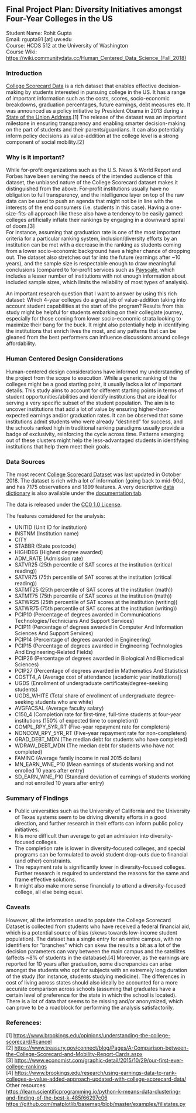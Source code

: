 ## Final Project Plan: Diversity Initiatives amongst Four-Year Colleges in the US

Student Name: Rohit Gupta   
Email: rgupta91 [at] uw.edu   
Course: HCDS 512 at the University of Washington  
Course Wiki: https://wiki.communitydata.cc/Human_Centered_Data_Science_(Fall_2018)  

### Introduction
[College Scorecard Data](https://collegescorecard.ed.gov/data/) is a rich dataset that enables effective decision-making by students interested in pursuing college in the US. It has a range of important information such as the costs, scores, socio-economic breakdowns, graduation percentages, future earnings, debt measures etc. It was announced as a policy initiative by President Obama in 2013 during a [State of the Union Address](https://obamawhitehouse.archives.gov/the-press-office/2013/02/12/remarks-president-state-union-address).[1] The release of the dataset was an important milestone in ensuring transparency and enabling smarter decision-making on the part of students and their parents/guardians. It can also potentially inform policy decisions as value-addition at the college level is a strong component of social mobility.[2]

### Why is it important?
While for-profit organizations such as the U.S. News & World Report and Forbes have been serving the needs of the intended audience of this dataset, the unbiased nature of the College Scorecard dataset makes it distinguished from the above. For-profit institutions usually have no obligation to full transparency, and the intelligence layer on top of the raw data can be used to push an agenda that might not be in line with the interests of the end consumers (i.e. students in this case). Having a one-size-fits-all approach like these also have a tendency to be easily gamed: colleges artificially inflate their rankings by engaging in a downward spiral of doom.[3]   
For instance, assuming that graduation rate is one of the most important criteria for a particular ranking system, inclusion/diversity efforts by an institution can be met with a decrease in the ranking as students coming from a lower socio-economic background have a higher chance of dropping out. The dataset also stretches out far into the future (earnings after ~10 years), and the sample size is respectable enough to draw meaningful conclusions (compared to for-profit services such as [Payscale](www.payscale.com), which includes a lesser number of institutions with not enough information about included sample sizes, which limits the reliability of most types of analysis). 
   
An important research question that I want to answer by using this rich dataset: Which 4-year colleges do a great job of value-addition taking into account student capabilities at the start of the program? Results from this study might be helpful for students embarking on their collegiate journey, especially for those coming from lower socio-economic strata looking to maximize their bang for the buck. It might also potentially help in identifying the institutions that enrich lives the most, and any patterns that can be gleaned from the best performers can influence discussions around college affordability. 

### Human Centered Design Considerations
Human-centered design considerations have informed my understanding of the project from the scope to execution. While a generic ranking of the colleges might be a good starting point, it usually lacks a lot of important details. This study aims to account for different starting points in terms of student opportunities/abilities and identify institutions that are ideal for serving a very specific subset of the student population. The aim is to uncover institutions that add a lot of value by ensuring higher-than-expected earnings and/or graduation rates. It can be observed that some institutions admit students who were already "destined" for success, and the schools ranked high in traditional ranking paradigms usually provide a badge of exclusivity, reinforcing the cycle across time. Patterns emerging out of these clusters might help the less-advantaged students in identifying institutions that help them meet their goals.

### Data Sources
The most recent [College Scorecard Dataset](https://ed-public-download.app.cloud.gov/downloads/Most-Recent-Cohorts-All-Data-Elements.csv) was last updated in October 2018. The dataset is rich with a lot of information (going back to mid-90s), and has 7175 observations and 1899 features. A very descriptive [data dictionary](https://collegescorecard.ed.gov/assets/CollegeScorecardDataDictionary.xlsx) is also available under the [documentation tab](https://collegescorecard.ed.gov/data/documentation/).

The data is released under the [CC0 1.0 License](https://creativecommons.org/publicdomain/zero/1.0/). 

The features considered for the analysis:
* UNITID (Unit ID for institution)
* INSTNM (Institution name)
* CITY
* STABBR (State postcode) 
* HIGHDEG (Highest degree awarded)
* ADM_RATE (Admission rate)
* SATVR25 (25th percentile of SAT scores at the institution (critical reading))
* SATVR75 (75th percentile of SAT scores at the institution (critical reading))
* SATMT25 (25th percentile of SAT scores at the institution (math))
* SATMT75 (75th percentile of SAT scores at the institution (math))
* SATWR25 (25th percentile of SAT scores at the institution (writing))
* SATWR75 (75th percentile of SAT scores at the institution (writing))
* PCIP10 (Percentage of degrees awarded in Communications Technologies/Technicians And Support Services)
* PCIP11 (Percentage of degrees awarded in Computer And Information Sciences And Support Services)
* PCIP14 (Percentage of degrees awarded in Engineering)
* PCIP15 (Percentage of degrees awarded in Engineering Technologies And Engineering-Related Fields)
* PCIP26 (Percentage of degrees awarded in Biological And Biomedical Sciences)
* PCIP27 (Percentage of degrees awarded in Mathematics And Statistics)
* COSTT4_A (Average cost of attendance (academic year institutions))
* UGDS (Enrollment of undergraduate certificate/degree-seeking students)
* UGDS_WHITE (Total share of enrollment of undergraduate degree-seeking students who are white)
* AVGFACSAL (Average faculty salary)
* C150_4 (Completion rate for first-time, full-time students at four-year institutions (150% of expected time to completion))
* COMPL_RPY_5YR_RT (Five-year repayment rate for completers)
* NONCOM_RPY_5YR_RT (Five-year repayment rate for non-completers)
* GRAD_DEBT_MDN (The median debt for students who have completed)
* WDRAW_DEBT_MDN (The median debt for students who have not completed)
* FAMINC (Average family income in real 2015 dollars)
* MN_EARN_WNE_P10 (Mean earnings of students working and not enrolled 10 years after entry)
* SD_EARN_WNE_P10 (Standard deviation of earnings of students working and not enrolled 10 years after entry)

### Summary of Findings
* Public universities such as the University of California and the University of Texas systems seem to be driving diversity efforts in a good direction, and further research in their efforts can inform public policy initiatives. 
* It is more difficult than average to get an admission into diversity-focused colleges.
* The completion rate is lower in diversity-focused colleges, and special programs can be formulated to avoid student drop-outs due to financial (and other) constraints. 
* The repayment rate is significantly lower in diversity-focused colleges. Further research is required to understand the reasons for the same and frame effective solutions. 
* It might also make more sense financially to attend a diversity-focused college, all else being equal. 

### Caveats
However, all the information used to populate the College Scorecard Dataset is collected from students who have received a federal financial aid, which is a potential source of bias (skews towards low-income student population). The dataset has a single entry for an entire campus, with no identifiers for "branches" which can skew the results a bit as a lot of the decision parameters can vary between the main campus and the satellites (affects ~8% of students in the database).[4] Moreover, as the earnings are reported for 10 years after graduation, some discrepancies can arise amongst the students who opt for subjects with an extremely long duration of the study (for instance, students studying medicine). The differences in cost of living across states should also ideally be accounted for a more accurate comparison across schools (assuming that graduates have a certain level of preference for the state in which the school is located). There is a lot of data that seems to be missing and/or anonymized, which can prove to be a roadblock for performing the analysis satisfactorily.   

### References:   
[1] https://www.brookings.edu/opinions/understanding-the-college-scorecard/#cancel   
[2] https://www.treasury.gov/connect/blog/Pages/A-Comparison-between-the-College-Scorecard-and-Mobility-Report-Cards.aspx   
[3] https://www.economist.com/graphic-detail/2015/10/29/our-first-ever-college-rankings   
[4] https://www.brookings.edu/research/using-earnings-data-to-rank-colleges-a-value-added-approach-updated-with-college-scorecard-data/  
Other resources:  
https://learn.scientificprogramming.io/python-k-means-data-clustering-and-finding-of-the-best-k-485f66297c06
https://github.com/matplotlib/basemap/blob/master/examples/fillstates.py
